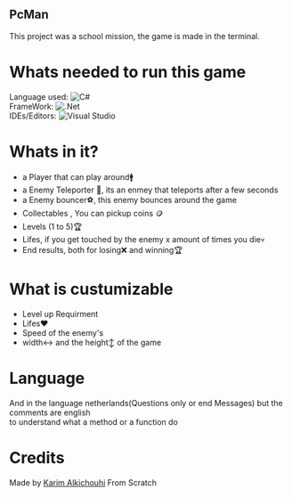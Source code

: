 ## PcMan 
This project was a school mission, the game is made in the terminal.<br>

# Whats needed to run this game
Language used: ![C#](https://img.shields.io/badge/c%23-%23239120.svg?style=for-the-badge&logo=c-sharp&logoColor=white)<br>
FrameWork: ![.Net](https://img.shields.io/badge/.NET-5C2D91?style=for-the-badge&logo=.net&logoColor=white)<br>
IDEs/Editors: ![Visual Studio](https://img.shields.io/badge/Visual%20Studio-5C2D91.svg?style=for-the-badge&logo=visual-studio&logoColor=white)
# Whats in it?
* a Player that can play around🚹<br>
* a Enemy Teleporter 👻, its an enmey that teleports after a few seconds<br>
* a Enemy bouncer⚽, this enemy bounces around the game<br>
* Collectables , You can pickup coins 🪙<br>
* Levels (1 to 5)🏆<br>
* Lifes, if you get touched by the enemy x amount of times you die💀<br>
* End results, both for losing❌ and winning🏆
# What is custumizable
* Level up Requirment
* Lifes❤️
* Speed of the enemy's
* width↔️ and the height↕️ of the game
# Language
And in the language netherlands(Questions only or end Messages) but the comments are english <br>to understand what a method or a function do
# Credits
Made by <a href="www.github.com/karim076">Karim Alkichouhi<a> From Scratch
